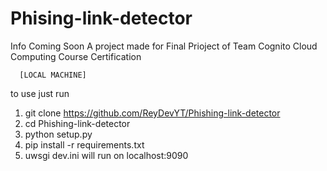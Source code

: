 # Phising-link-detector
Info Coming Soon 
A project made for Final Prioject of Team Cognito Cloud Computing Course Certification 

      [LOCAL MACHINE]
to use just run
1) git clone https://github.com/ReyDevYT/Phishing-link-detector 
2) cd Phishing-link-detector 
4)  python setup.py 
5) pip install -r requirements.txt 
6) uwsgi dev.ini 
will run on localhost:9090
